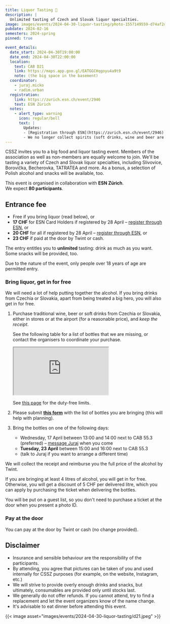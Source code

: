 ```yaml
---
title: Liquor Tasting 🥃
description: |
  Unlimited tasting of Czech and Slovak liquor specialties.
image: images/events/2024-04-30-liquor-tasting/photo-1557149559-d74af2d38a1a.jpg
pubdate: 2024-02-16
semesters: 2024-spring
pinned: true

event_details:
  date_start: 2024-04-30T19:00:00
  date_end: 2024-04-30T22:00:00
  location:
    text: CAB D21
    link: https://maps.app.goo.gl/EATGGCHqgoyu4a9t9
    note: (the big space in the basement)
  coordinator:
    - juraj.micko
    - radim.urban
  registration:
    link: https://zurich.esn.ch/event/2946
    text: ESN Zürich
  notes:
    - alert_type: warning
      icon: regular/bell
      text: |
        Updates:
        - [Registration through ESN](https://zurich.esn.ch/event/2946) is now open!
        - We no longer collect spirits (soft drinks, wine and beer are still welcome)
---
```


CSSZ invites you to a big food and liquor tasting event.
Members of the association as well as non-members are equally welcome to join.
We'll be tasting a variety of Czech and Slovak liquor specialties, including Slivovice, Borovička, Becherovka, TATRATEA and more. As a bonus, a selection of Polish alcohol and snacks will be available, too.

This event is organised in collaboration with **ESN Zürich**.  
We expect **80 participants**.


## Entrance fee

- Free if you bring liquor (read below), or
- **17 CHF** for ESN Card Holders if registered by 28 April – [register through ESN](https://zurich.esn.ch/event/2946), or
- **20 CHF** for all if registered by 28 April – [register through ESN](https://zurich.esn.ch/event/2946), or
- **23 CHF** if paid at the door by Twint or cash.

The entry entitles you to **unlimited** tasting: drink as much as you want. Some snacks will be provided, too.

Due to the nature of the event, only people over 18 years of age are permitted entry.


### Bring liquor, get in for free

We will need a lot of help putting together the alcohol.
If you bring drinks from Czechia or Slovakia, apart from being treated a big hero, you will also get in for free.

1. Purchase traditional wine, beer or soft drinks from Czechia or Slovakia, either in stores or at the airport (for a reasonable price), and _keep the receipt_.

    See the following table for a list of bottles that we are missing, or contact the organisers to coordinate your purchase.
  
    <iframe src="https://docs.google.com/spreadsheets/d/e/2PACX-1vRRxOxsFnQpcJA3xHLeFECl0O02H3SnOM4y1LKymY_ZU7LER2_Lsw6FBKXEAVSWGSM2EIOwLAG__gVU/pubhtml?gid=0&amp;single=true&amp;widget=false&amp;range=A1%3AB40&amp;headers=false&amp;chrome=false"></iframe>
  
    See [this page](https://www.bazg.admin.ch/bazg/en/home/information-individuals/travel-and-purchases--allowances-and-duty-free-limit/importation-into-switzerland/duty-free-allowances--foodstuffs--alcohol-and-tobacco.html) for the duty-free limits.

2. Please submit [**this form**](https://forms.gle/NYgqJGtc8zMahcJVA) with the list of bottles you are bringing (this will help with planning).
3. Bring the bottles on one of the following days:

   - Wednesday, 17 April between 13:00 and 14:00 next to CAB 55.3 (preferred) – [message Juraj](https://wa.me/+421907240239) when you come
   - **Tuesday, 23 April** between 15:00 and 16:00 next to CAB 55.3
   - (talk to Juraj if you want to arrange a different time)

  We will collect the receipt and reimburse you the full price of the alcohol by Twint.

If you are bringing at least 4 litres of alcohol, you will get in for free. Otherwise, you will get a discount of 5 CHF per delivered litre, which you can apply by purchasing the ticket when delivering the bottles.

You will be put on a guest list, so you don't need to purchase a ticket at the door when you present a photo ID.


### Pay at the door

You can pay at the door by Twint or cash (no change provided).


## Disclaimer

- Insurance and sensible behaviour are the responsibility of the participants.
- By attending, you agree that pictures can be taken of you and used internally for CSSZ purposes (for example, on the website, Instagram, etc.)
- We will strive to provide overly enough drinks and snacks, but ultimately, consumables are provided only until stocks last. 
- We generally do not offer refunds. If you cannot attend, try to find a replacement and let the event organizers know of the name change.
- It's advisable to eat dinner before attending this event.

{{< image asset="images/events/2024-04-30-liquor-tasting/d21.jpeg" >}}
